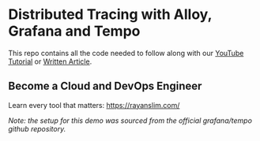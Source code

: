# Distributed Tracing with Alloy, Grafana and Tempo

This repo contains all the code needed to follow along with our [YouTube Tutorial](https://youtu.be/rzHlhTrIlwQ) or [Written Article](https://rayanslim.com/course/tempo-alloy-grafana-course/introduction).

## Become a Cloud and DevOps Engineer

Learn every tool that matters: https://rayanslim.com/


*Note: the setup for this demo was sourced from the official grafana/tempo github repository.*
